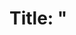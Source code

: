 # Title: "<Title Here>" - DEI WG Community Office Hour

Body:
<Heading>

Summary
<Summary>

## Topics Discussed
1. <First Topic>
2. <Second Topic>
3. <Third Topic>

Learnings Observed
Mentees can ...

Maintainers can ...

Learn more today: Visit OpenSSF DEI Working Group - hyperlink
